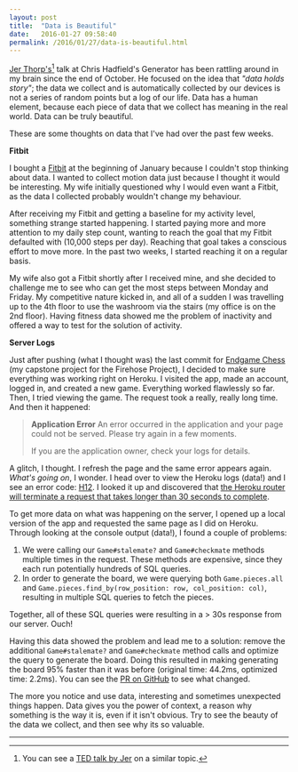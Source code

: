 ```yaml
---
layout: post
title:  "Data is Beautiful"
date:   2016-01-27 09:58:40
permalink: /2016/01/27/data-is-beautiful.html
---
```


[Jer Thorp's](http://blog.blprnt.com/)[^1] talk at Chris Hadfield's Generator has been rattling around in my brain since the end of October.  He focused on the idea that *"data holds story"*; the data we collect and is automatically collected by our devices is not a series of random points but a log of our life.  Data has a human element, because each piece of data that we collect has meaning in the real world.  Data can be truly beautiful.  

These are some thoughts on data that I've had over the past few weeks.

**Fitbit**

I bought a [Fitbit](fitbit.com/ca) at the beginning of January because I couldn't stop thinking about data.  I wanted to collect motion data just because I thought it would be interesting.  My wife initially questioned why I would even want a Fitbit, as the data I collected probably wouldn't change my behaviour.

After receiving my Fitbit and getting a baseline for my activity level, something strange started happening.  I started paying more and more attention to my daily step count, wanting to reach the goal that my Fitbit defaulted with (10,000 steps per day).  Reaching that goal takes a conscious effort to move more.  In the past two weeks, I started reaching it on a regular basis.

My wife also got a Fitbit shortly after I received mine, and she decided to challenge me to see who can get the most steps between Monday and Friday.  My competitive nature kicked in, and all of a sudden I was travelling up to the 4th floor to use the washroom via the stairs (my office is on the 2nd floor).  Having fitness data showed me the problem of inactivity and offered a way to test for the solution of activity.  

**Server Logs**

Just after pushing (what I thought was) the last commit for [Endgame Chess](endgame-chess.herokuapp.com) (my capstone project for the Firehose Project), I decided to make sure everything was working right on Heroku. I visited the app, made an account, logged in, and created a new game.  Everything worked flawlessly so far.  Then, I tried viewing the game.  The request took a really, really long time.  And then it happened: 

> <strong>Application Error</strong>
> An error occurred in the application and your page could not be served. Please try again in a few moments.
> 
>If you are the application owner, check your logs for details.

A glitch, I thought.  I refresh the page and the same error appears again.  *What's going on*, I wonder. I head over to view the Heroku logs (data!) and I see an error code: [H12](https://devcenter.heroku.com/articles/error-codes#h12-request-timeout).  I looked it up and discovered that [the Heroku router will terminate a request that takes longer than 30 seconds to complete](https://devcenter.heroku.com/articles/request-timeout).  

To get more data on what was happening on the server, I opened up a local version of the app and requested the same page as I did on Heroku.  Through looking at the console output (data!), I found a couple of problems: 

1. We were calling our `Game#stalemate?` and `Game#checkmate` methods multiple times in the request.  These methods are expensive, since they each run potentially hundreds of SQL queries. 
2. In order to generate the board, we were querying both `Game.pieces.all` and `Game.pieces.find_by(row_position: row, col_position: col)`, resulting in multiple SQL queries to fetch the pieces. 

Together, all of these SQL queries were resulting in a > 30s response from our server.  Ouch!  

Having this data showed the problem and lead me to a solution: remove the additional `Game#stalemate?` and `Game#checkmate` method calls and optimize the query to generate the board. Doing this resulted in making generating the board 95% faster than it was before (original time: 44.2ms, optimized time: 2.2ms). You can see the [PR on GitHub](https://github.com/teamendgame/endgame-chess/pull/82) to see what changed. 

The more you notice and use data, interesting and sometimes unexpected things happen.  Data gives you the power of context, a reason why something is the way it is, even if it isn't obvious.  Try to see the beauty of the data we collect, and then see why its so valuable. 

<hr />

[^1]: You can see a [TED talk by Jer](https://www.ted.com/talks/jer_thorp_make_data_more_human) on a similar topic. 